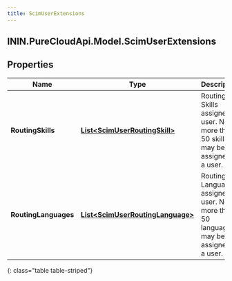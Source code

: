 ```yaml
---
title: ScimUserExtensions
---
```

## ININ.PureCloudApi.Model.ScimUserExtensions

## Properties

|Name | Type | Description | Notes|
|------------ | ------------- | ------------- | -------------|
| **RoutingSkills** | [**List&lt;ScimUserRoutingSkill&gt;**](ScimUserRoutingSkill.html) | Routing Skills assigned to user. No more than 50 skills may be assigned to a user. | [optional] |
| **RoutingLanguages** | [**List&lt;ScimUserRoutingLanguage&gt;**](ScimUserRoutingLanguage.html) | Routing Languages assigned to user. No more than 50 languages may be assigned to a user. | [optional] |
{: class="table table-striped"}


